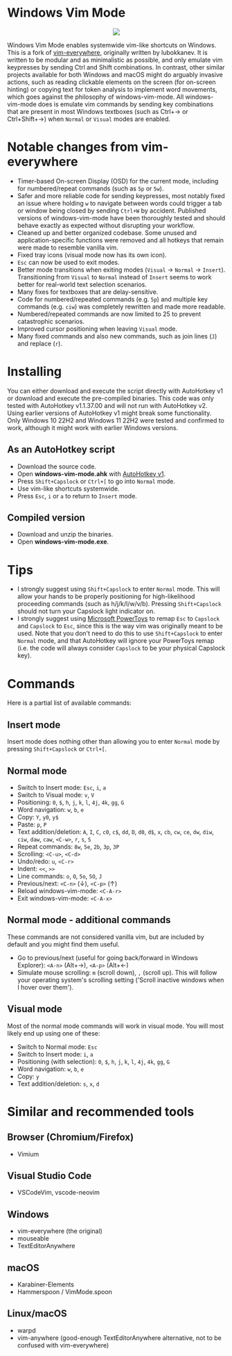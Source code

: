 # Windows Vim Mode

<p align="center">
  <img src="icons/transparent-white.ico" />
</p>

Windows Vim Mode enables systemwide vim-like shortcuts on Windows. This is a fork of [vim-everywhere](https://github.com/lubokkanev/vim-everywhere), originally written by lubokkanev. It is written to be modular and as minimalistic as possible, and only emulate vim keypresses by sending Ctrl and Shift combinations. In contrast, other similar projects available for both Windows and macOS might do arguably invasive actions, such as reading clickable elements on the screen (for on-screen hinting) or copying text for token analysis to implement word movements, which goes against the philosophy of windows-vim-mode. All windows-vim-mode does is emulate vim commands by sending key combinations that are present in most Windows textboxes (such as Ctrl+&rarr; or Ctrl+Shift+&rarr;) when `Normal` or `Visual` modes are enabled.

# Notable changes from vim-everywhere
- Timer-based On-screen Display (OSD) for the current mode, including for numbered/repeat commands (such as `5p` or `5w`).
- Safer and more reliable code for sending keypresses, most notably fixed an issue where holding `w` to navigate between words could trigger a tab or window being closed by sending `Ctrl+W` by accident. Published versions of windows-vim-mode have been thoroughly tested and should behave exactly as expected without disrupting your workflow.
- Cleaned up and better organized codebase. Some unused and application-specific functions were removed and all hotkeys that remain were made to resemble vanilla vim.
- Fixed tray icons (visual mode now has its own icon).
- `Esc` can now be used to exit modes.
- Better mode transitions when exiting modes (`Visual` &rarr; `Normal` &rarr; `Insert`). Transitioning from `Visual` to `Normal` instead of `Insert` seems to work better for real-world text selection scenarios.
- Many fixes for textboxes that are delay-sensitive.
- Code for numbered/repeated commands (e.g. `5p`) and multiple key commands (e.g. `ciw`) was completely rewritten and made more readable.
- Numbered/repeated commands are now limited to 25 to prevent catastrophic scenarios.
- Improved cursor positioning when leaving `Visual` mode.
- Many fixed commands and also new commands, such as join lines (`J`) and replace (`r`).

# Installing

You can either download and execute the script directly with AutoHotkey v1 or download and execute the pre-compiled binaries. This code was only tested with AutoHotkey v1.1.37.00 and will not run with AutoHotkey v2. Using earlier versions of AutoHotkey v1 might break some functionality. Only Windows 10 22H2 and Windows 11 22H2 were tested and confirmed to work, although it might work with earlier Windows versions.

## As an AutoHotkey script
- Download the source code.
- Open **windows-vim-mode.ahk** with [AutoHotkey v1](https://github.com/AutoHotkey/AutoHotkey/releases). 
- Press `Shift+Capslock` or `Ctrl+[` to go into `Normal` mode. 
- Use vim-like shortcuts systemwide. 
- Press `Esc`, `i` or `a` to return to `Insert` mode. 

## Compiled version
- Download and unzip the binaries.
- Open **windows-vim-mode.exe**.

# Tips

- I strongly suggest using `Shift+Capslock` to enter `Normal` mode. This will allow your hands to be properly positioning for high-likelihood proceeding commands (such as h/j/k/l/w/v/b). Pressing `Shift+Capslock` should not turn your Capslock light indicator on.
- I strongly suggest using [Microsoft PowerToys](https://github.com/microsoft/PowerToys) to remap `Esc` to `Capslock` and `Capslock` to `Esc`, since this is the way vim was originally meant to be used. Note that you don't need to do this to use `Shift+Capslock` to enter `Normal` mode, and that AutoHotkey will ignore your PowerToys remap (i.e. the code will always consider `Capslock` to be your physical Capslock key).

# Commands

Here is a partial list of available commands:

## Insert mode

Insert mode does nothing other than allowing you to enter `Normal` mode by pressing `Shift+Capslock` or `Ctrl+[`.

## Normal mode

- Switch to Insert mode: `Esc`, `i`, `a`
- Switch to Visual mode: `v`, `V`
- Positioning: `0`, `$`, `h`, `j`, `k`, `l`, `4j`, `4k`, `gg`, `G`
- Word navigation: `w`, `b`, `e`
- Copy: `Y`, `y0`, `y$`
- Paste: `p`, `P`
- Text addition/deletion: `A`, `I`, `C`, `c0`, `c$`, `dd`, `D`, `d0`, `d$`, `x`, `cb`, `cw`, `ce`, `dw`, `diw`, `ciw`, `daw`, `caw`, `<C-w>`, `r`, `s`, `S`
- Repeat commands: `8w`, `5e`, `2b`, `3p`, `3P`
- Scrolling: `<C-u>`, `<C-d>`
- Undo/redo: `u`, `<C-r>`
- Indent: `<<`, `>>`
- Line commands: `o`, `O`, `5o`, `5O`, `J`
- Previous/next: `<C-n>` (&darr;), `<C-p>` (&uarr;)
- Reload windows-vim-mode: `<C-A-r>`
- Exit windows-vim-mode: `<C-A-x>`

## Normal mode - additional commands

These commands are not considered vanilla vim, but are included by default and you might find them useful.

- Go to previous/next (useful for going back/forward in Windows Explorer): `<A-n>` (Alt+&rarr;), `<A-p>` (Alt+&larr;)
- Simulate mouse scrolling: `m` (scroll down), `,` (scroll up). This will follow your operating system's scrolling setting ('Scroll inactive windows when I hover over them').

## Visual mode

Most of the normal mode commands will work in visual mode. You will most likely end up using one of these:

- Switch to Normal mode: `Esc`
- Switch to Insert mode: `i`, `a`
- Positioning (with selection): `0`, `$`, `h`, `j`, `k`, `l`, `4j`, `4k`, `gg`, `G`
- Word navigation: `w`, `b`, `e`
- Copy: `y`
- Text addition/deletion: `s`, `x`, `d`

# Similar and recommended tools

## Browser (Chromium/Firefox)

- Vimium

## Visual Studio Code

- VSCodeVim, vscode-neovim

## Windows

- vim-everywhere (the original)
- mouseable
- TextEditorAnywhere

## macOS

- Karabiner-Elements
- Hammerspoon / VimMode.spoon

## Linux/macOS

- warpd
- vim-anywhere (good-enough TextEditorAnywhere alternative, not to be confused with vim-everywhere)